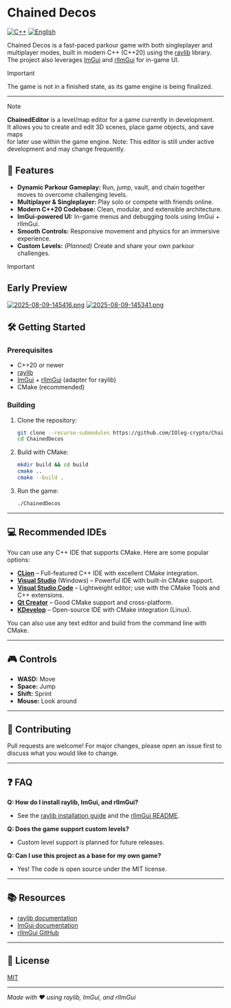 # Chained Decos

[![C++](https://img.shields.io/badge/language-C%2B%2B20-blue?logo=c%2B%2B&logoColor=white)](https://isocpp.org/) [![English](https://img.shields.io/badge/lang-English-blue?logo=github)](README.md) 

Chained Decos is a fast-paced parkour game with both singleplayer and multiplayer modes, built in modern C++ (C++20) using the [raylib](https://www.raylib.com/) library. The project also leverages [ImGui](https://github.com/ocornut/imgui) and [rlImGui](https://github.com/raylib-extras/rlImGui) for in-game UI.

> [!IMPORTANT]  
> The game is not in a finished state, as its game engine is being finalized.
---
> [!NOTE]
> **ChainedEditor** is a level/map editor for a game currently in development.  
> It allows you to create and edit 3D scenes, place game objects, and save maps  
> for later use within the game engine.
> Note: This editor is still under active development and may change frequently.

## 🚀 Features
- **Dynamic Parkour Gameplay:** Run, jump, vault, and chain together moves to overcome challenging levels.
- **Multiplayer & Singleplayer:** Play solo or compete with friends online.
- **Modern C++20 Codebase:** Clean, modular, and extensible architecture.
- **ImGui-powered UI:** In-game menus and debugging tools using ImGui + rlImGui.
- **Smooth Controls:** Responsive movement and physics for an immersive experience.
- **Custom Levels:** *(Planned)* Create and share your own parkour challenges.

> [!IMPORTANT] 
> ## Early Preview
> [![2025-08-09-145416.png](https://i.postimg.cc/43rgt81g/2025-08-09-145416.png)](https://postimg.cc/R3QyxL8s)
> [![2025-08-09-145341.png](https://i.postimg.cc/j5zGfR5H/2025-08-09-145341.png)](https://postimg.cc/LY8CKKj5)

## 🛠️ Getting Started


### Prerequisites
- C++20 or newer
- [raylib](https://www.raylib.com/)
- [ImGui](https://github.com/ocornut/imgui) + [rlImGui](https://github.com/raylib-extras/rlImGui) (adapter for raylib)
- CMake (recommended)

### Building
1. Clone the repository:
   ```bash
   git clone --recurse-submodules https://github.com/IOleg-crypto/Chained-Decos.git
   cd ChainedDecos
   ```
2. Build with CMake:
   ```bash
   mkdir build && cd build
   cmake ..
   cmake --build .
   ```
3. Run the game:
   ```bash
   ./ChainedDecos
   ```

---

## 💻 Recommended IDEs

You can use any C++ IDE that supports CMake. Here are some popular options:

- [**CLion**](https://www.jetbrains.com/clion/) – Full-featured C++ IDE with excellent CMake integration.
- [**Visual Studio**](https://visualstudio.microsoft.com/) (Windows) – Powerful IDE with built-in CMake support.
- [**Visual Studio Code**](https://code.visualstudio.com/) – Lightweight editor; use with the CMake Tools and C++ extensions.
- [**Qt Creator**](https://www.qt.io/product/development-tools) – Good CMake support and cross-platform.
- [**KDevelop**](https://www.kdevelop.org/) – Open-source IDE with CMake integration (Linux).

You can also use any text editor and build from the command line with CMake.

---

## 🎮 Controls
- **WASD:** Move
- **Space:** Jump
- **Shift:** Sprint
- **Mouse:** Look around

---

## 🤝 Contributing
Pull requests are welcome! For major changes, please open an issue first to discuss what you would like to change.

---

## ❓ FAQ
**Q: How do I install raylib, ImGui, and rlImGui?**
- See the [raylib installation guide](https://github.com/raysan5/raylib/wiki/Working-on-GNU-Linux) and the [rlImGui README](https://github.com/raylib-extras/rlImGui#installation).

**Q: Does the game support custom levels?**
- Custom level support is planned for future releases.

**Q: Can I use this project as a base for my own game?**
- Yes! The code is open source under the MIT license.

---

## 📚 Resources
- [raylib documentation](https://www.raylib.com/cheatsheet/cheatsheet.html)
- [ImGui documentation](https://github.com/ocornut/imgui/wiki)
- [rlImGui GitHub](https://github.com/raylib-extras/rlImGui)

---

## 📝 License
[MIT](LICENSE)

---
*Made with ❤️ using raylib, ImGui, and rlImGui*
